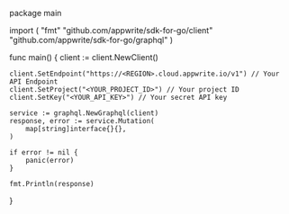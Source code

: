 package main

import (
    "fmt"
    "github.com/appwrite/sdk-for-go/client"
    "github.com/appwrite/sdk-for-go/graphql"
)

func main() {
    client := client.NewClient()

    client.SetEndpoint("https://<REGION>.cloud.appwrite.io/v1") // Your API Endpoint
    client.SetProject("<YOUR_PROJECT_ID>") // Your project ID
    client.SetKey("<YOUR_API_KEY>") // Your secret API key

    service := graphql.NewGraphql(client)
    response, error := service.Mutation(
        map[string]interface{}{},
    )

    if error != nil {
        panic(error)
    }

    fmt.Println(response)
}
